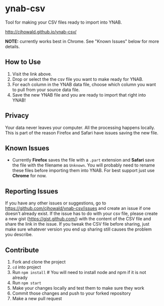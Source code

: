 # ynab-csv


Tool for making your CSV files ready to import into YNAB.

http://cjhowald.github.io/ynab-csv/

**NOTE:** currently works best in Chrome. See "Known Issues" below for more details.


## How to Use

1. Visit the link above.
2. Drop or select the the csv file you want to make ready for YNAB.
3. For each column in the YNAB data file, choose which column you want to pull from your source data file.
4. Save the new YNAB file and you are ready to import that right into YNAB!

## Privacy

Your data never leaves your computer. All the processing happens locally. This is part of the reason Firefox and Safari have issues saving the new file.


## Known Issues

* Currently **Firefox** saves the file with a `.part` extension and **Safari** save the file with the filename as `Unknown`. You will probably need to rename these files before importing them into YNAB. For best support just use **Chrome** for now.

## Reporting Issues

If you have any other issues or suggestions, go to https://github.com/cjhowald/ynab-csv/issues and create an issue if one doesn't already exist. If the issue has to do with your csv file, please create a new gist (https://gist.github.com/) with the content of the CSV file and share the link in the issue. If you tweak the CSV file before sharing, just make sure whatever version you end up sharing still causes the problem you describe.

## Contribute

1. Fork and clone the project
2. `cd` into project
3. Run `npm install`   # You will need to install node and npm if it is not already
4. Run `npm start`
5. Make your changes locally and test them to make sure they work
6. Commit those changes and push to your forked repository
7. Make a new pull request

